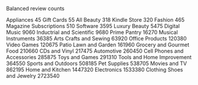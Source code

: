 Balanced review counts

Appliances                         45
Gift Cards                         55
All Beauty                        318
Kindle Store                      320
Fashion                           465
Magazine Subscriptions            510
Software                         3595
Luxury Beauty                    5475
Digital Music                    9060
Inductrial and Scientific        9680
Prime Pantry                    16270
Musical Instruments             36385
Arts Crafts and Sewing          63920
Office Products                120380
Video Games                    120675
Patio Lawn and Garden          161960
Grocery and Gourmet Food       210660
CDs and Vinyl                  217475
Automotive                     260450
Cell Phones and Accessories    285875
Toys and Games                 291310
Tools and Home Improvement     364550
Sports and Outdoors            508185
Pet Supplies                   538705
Movies and TV                  862195
Home and Kitchen              1447320
Electronics                   1533380
Clothing Shoes and Jewelry    2723540